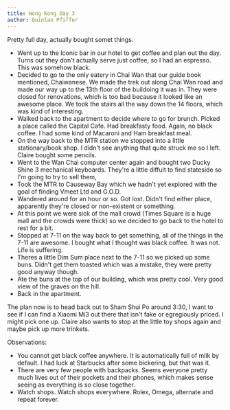 ```yaml
---
title: Hong Kong Day 3
author: Quinlan Pfiffer
---
```


Pretty full day, actually bought somet things.

* Went up to the Iconic bar in our hotel to get coffee and plan out the day.
  Turns out they don't actually serve just coffee, so I had an espresso. This
  was somehow black.
* Decided to go to the only eatery in Chai Wan that our guide book mentioned,
  Chaiwanese. We made the trek out along Chai Wan road and made our way up to
the 13th floor of the buildoing it was in. They were closed for renovations,
which is too bad because it looked like an awesome place. We took the stairs all
the way down the 14 floors, which was kind of interesting.
* Walked back to the apartment to decide where to go for brunch. Picked a place
  called the Capital Cafe. Had breakfasty food. Again, no black coffee. I had
some kind of Macaroni and Ham breakfast meal.
* On the way back to the MTR station we stopped into a little stationary/book
  shop. I didn't see anything that quite struck me so I left. Claire bought some
pencils.
* Went to the Wan Chai computer center again and bought two Ducky Shine 3
  mechanical keyboards. They're a little diffult to find stateside so I'm going
to try to sell them,
* Took the MTR to Causeway Bay which we hadn't yet explored with the goal of
  finding Vmeet Ltd and G.O.D.
* Wandered around for an hour or so. Got lost. Didn't find either place,
  apparently they're closed or non-existent or something.
* At this point we were sick of the mall crowd (Times Square is a huge mall and
  the crowds were thick) so we decided to go back to the hotel to rest for a
bit.
* Stopped at 7-11 on the way back to get something, all of the things in the
  7-11 are awesome. I bought what I thought was black coffee. It was not. Life
is suffering.
* Theres a little Dim Sum place next to the 7-11 so we picked up some buns.
  Didn't get them toasted which was a mistake, they were pretty good anyway
though.
* Ate the buns at the top of our building, which was pretty cool. Very good view
  of the graves on the hill.
* Back in the apartment.

The plan now is to head back out to Sham Shui Po around 3:30, I want to see if I
can find a Xiaomi Mi3 out there that isn't fake or egregiously priced. I might
pick one up. Claire also wants to stop at the little toy shops again and maybe
pick up more trinkets.

Observations:

* You cannot get black coffee anywhere. It is automatically full of milk by
  default. I had luck at Starbucks after some bickering, but that was it.
* There are very few people with backpacks. Seems everyone pretty much lives out
  of their pockets and their phones, which makes sense seeing as everything is
so close together.
* Watch shops. Watch shops everywhere. Rolex, Omega, alternate and repeat
  forever.
